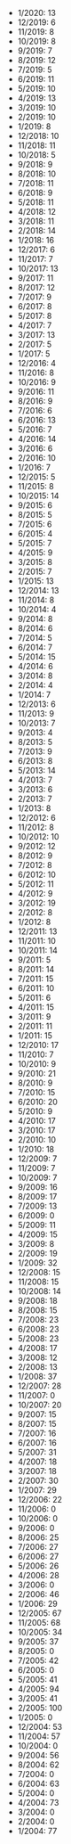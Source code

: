 *  1/2020: 13
*  12/2019: 6
*  11/2019: 8
*  10/2019: 8
*  9/2019: 7
*  8/2019: 12
*  7/2019: 5
*  6/2019: 11
*  5/2019: 10
*  4/2019: 13
*  3/2019: 10
*  2/2019: 10
*  1/2019: 8
*  12/2018: 10
*  11/2018: 11
*  10/2018: 5
*  9/2018: 9
*  8/2018: 10
*  7/2018: 11
*  6/2018: 9
*  5/2018: 11
*  4/2018: 12
*  3/2018: 11
*  2/2018: 14
*  1/2018: 16
*  12/2017: 6
*  11/2017: 7
*  10/2017: 13
*  9/2017: 11
*  8/2017: 12
*  7/2017: 9
*  6/2017: 8
*  5/2017: 8
*  4/2017: 7
*  3/2017: 13
*  2/2017: 5
*  1/2017: 5
*  12/2016: 4
*  11/2016: 8
*  10/2016: 9
*  9/2016: 11
*  8/2016: 9
*  7/2016: 6
*  6/2016: 13
*  5/2016: 7
*  4/2016: 14
*  3/2016: 6
*  2/2016: 10
*  1/2016: 7
*  12/2015: 5
*  11/2015: 8
*  10/2015: 14
*  9/2015: 6
*  8/2015: 5
*  7/2015: 6
*  6/2015: 4
*  5/2015: 7
*  4/2015: 9
*  3/2015: 8
*  2/2015: 7
*  1/2015: 13
*  12/2014: 13
*  11/2014: 8
*  10/2014: 4
*  9/2014: 8
*  8/2014: 6
*  7/2014: 5
*  6/2014: 7
*  5/2014: 15
*  4/2014: 6
*  3/2014: 8
*  2/2014: 4
*  1/2014: 7
*  12/2013: 6
*  11/2013: 9
*  10/2013: 7
*  9/2013: 4
*  8/2013: 5
*  7/2013: 9
*  6/2013: 8
*  5/2013: 14
*  4/2013: 7
*  3/2013: 6
*  2/2013: 7
*  1/2013: 8
*  12/2012: 6
*  11/2012: 8
*  10/2012: 10
*  9/2012: 12
*  8/2012: 9
*  7/2012: 8
*  6/2012: 10
*  5/2012: 11
*  4/2012: 9
*  3/2012: 19
*  2/2012: 8
*  1/2012: 8
*  12/2011: 13
*  11/2011: 10
*  10/2011: 14
*  9/2011: 5
*  8/2011: 14
*  7/2011: 15
*  6/2011: 10
*  5/2011: 6
*  4/2011: 15
*  3/2011: 9
*  2/2011: 11
*  1/2011: 15
*  12/2010: 17
*  11/2010: 7
*  10/2010: 9
*  9/2010: 21
*  8/2010: 9
*  7/2010: 15
*  6/2010: 20
*  5/2010: 9
*  4/2010: 17
*  3/2010: 17
*  2/2010: 10
*  1/2010: 18
*  12/2009: 7
*  11/2009: 7
*  10/2009: 7
*  9/2009: 16
*  8/2009: 17
*  7/2009: 13
*  6/2009: 0
*  5/2009: 11
*  4/2009: 15
*  3/2009: 8
*  2/2009: 19
*  1/2009: 32
*  12/2008: 15
*  11/2008: 15
*  10/2008: 14
*  9/2008: 18
*  8/2008: 15
*  7/2008: 23
*  6/2008: 23
*  5/2008: 23
*  4/2008: 17
*  3/2008: 12
*  2/2008: 13
*  1/2008: 37
*  12/2007: 28
*  11/2007: 0
*  10/2007: 20
*  9/2007: 15
*  8/2007: 15
*  7/2007: 16
*  6/2007: 16
*  5/2007: 31
*  4/2007: 18
*  3/2007: 18
*  2/2007: 30
*  1/2007: 29
*  12/2006: 22
*  11/2006: 0
*  10/2006: 0
*  9/2006: 0
*  8/2006: 25
*  7/2006: 27
*  6/2006: 27
*  5/2006: 26
*  4/2006: 28
*  3/2006: 0
*  2/2006: 46
*  1/2006: 29
*  12/2005: 67
*  11/2005: 68
*  10/2005: 34
*  9/2005: 37
*  8/2005: 0
*  7/2005: 42
*  6/2005: 0
*  5/2005: 41
*  4/2005: 94
*  3/2005: 41
*  2/2005: 100
*  1/2005: 0
*  12/2004: 53
*  11/2004: 57
*  10/2004: 0
*  9/2004: 56
*  8/2004: 62
*  7/2004: 0
*  6/2004: 63
*  5/2004: 0
*  4/2004: 73
*  3/2004: 0
*  2/2004: 0
*  1/2004: 77